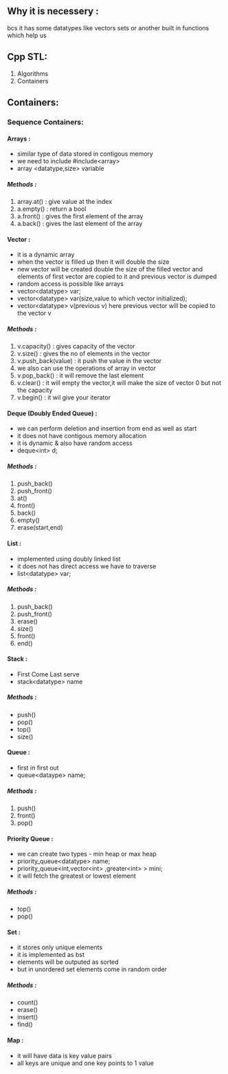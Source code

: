 ## Why it is necessery :
bcs it has some datatypes like vectors sets or another built in functions which help us
## Cpp STL:
1. Algorithms
2. Containers
## Containers:
### Sequence Containers:
#### Arrays :
- similar type of data stored in contigous memory 
- we need to include \#include\<array\>
- array \<datatype,size\> variable 
##### Methods :
1. array.at() : give value at the index
2. a.empty() : return a bool 
3. a.front() : gives the first element of the array
4. a.back() : gives the last element of the array

#### Vector :
- it is a dynamic array
- when the vector is filled up then it will double the size
- new vector will be created double the size of the filled vector and elements of first vector are copied to it and previous vector is dumped
- random access is possible like arrays
- vector\<datatype\> var;
- vector\<datatype\> var(size,value to which vector initialized);
- vector\<datatype\> v(previous v) here previous vector will be copied to the vector v
##### Methods :
1. v.capacity() : gives capacity of the vector
2. v.size() : gives the no of elements in the vector
3. v.push_back(value) : it push the value in the vector
4. we also can use the operations of array in vector
5. v.pop_back() : it will remove the last element
6. v.clear() : it will empty the vector,it will make the size of vector 0 but not the capacity
7. v.begin() : it wil give your iterator

#### Deque (Doubly Ended Queue) :
- we can perform deletion and insertion from end as well as start
- it does not have contigous memory allocation
- it is dynamic & also have random access
- deque\<int\> d;
##### Methods :
1. push_back()
2. push_front()
3. at()
4. front()
5. back()
6. empty()
7. erase(start,end)

#### List :
- implemented using doubly linked list
- it does not has direct access  we have to traverse
- list\<datatype\> var;
##### Methods :
1. push_back()
2. push_front()
3. erase()
4. size()
5. front()
6. end()

#### Stack :
- First Come Last serve
- stack\<datatype\> name
##### Methods : 
- push()
- pop()
- top()
- size()

#### Queue :
- first in first out
- queue\<dataype\> name;
##### Methods :
1. push()
2. front()
3. pop()

#### Priority Queue :
- we can create two types - min heap or max heap
- priority_queue\<datatype\> name;
- priority_queue\<int,vector\<int\> ,greater\<int\> \> mini;
- it will fetch the greatest or lowest element
##### Methods :
- top()
- pop()


#### Set :
- it stores only unique elements
- it is implemented as bst
- elements will be outputed as sorted
- but in unordered set elements come in random order
##### Methods :
- count()
- erase()
- insert()
- find()




#### Map :
- it will have data is key value pairs
- all keys are unique and one key points to 1 value
